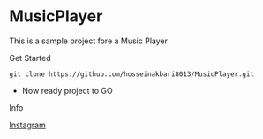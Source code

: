 # MusicPlayer
This is a sample project fore a Music Player

Get Started

```$xslt
git clone https://github.com/hosseinakbari8013/MusicPlayer.git
```
* Now ready project to GO

Info

[Instagram](https://instagram.com/hossein_akbari_1382)
